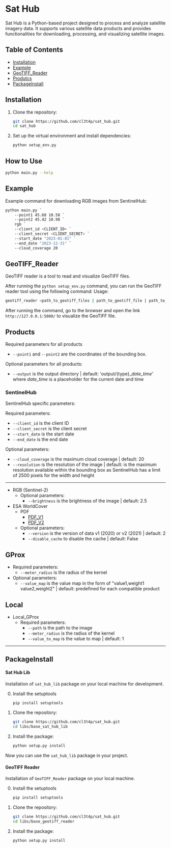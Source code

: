 # Sat Hub

Sat Hub is a Python-based project designed to process and analyze satellite imagery data. It supports various satellite data products and provides functionalities for downloading, processing, and visualizing satellite images.

## Table of Contents

- [Installation](#installation)
- [Example](#example)
- [GeoTIFF_Reader](#geotiff_reader)
- [Produtcs](#products)
- [PackageInstall](#packageinstall)

## Installation

1. Clone the repository:
    ```sh
    git clone https://github.com/cl3t4p/sat_hub.git
    cd sat_hub
    ```

2. Set up the virtual environment and install dependencies:
    ```sh
    python setup_env.py
    ```

## How to Use

```sh
python main.py --help
```

## Example
Example command for downloading RGB images from SentinelHub:

```sh
python main.py `
    --point1 45.68 10.58 `
    --point2 45.42 10.98 `
    rgb `
    --client_id <CLIENT_ID> `
    --client_secret <CLIENT_SECRET> `
    --start_date "2023-01-01" `
    --end_date "2023-12-31" `
    --cloud_coverage 20
```

## GeoTIFF_Reader
GeoTIFF reader is a tool to read and visualize GeoTIFF files.

After running the `python setup_env.py` command, you can run the GeoTIFF reader tool using the following command:
Usage:
```sh
geotiff_reader <path_to_geotiff_files | path_to_geotiff_file | path_to_directory> 
```
After running the command, go to the browser and open the link `http://127.0.0.1:5000/` to visualize the GeoTIFF file.


## Products
Required parameters for all products
- `--point1` and `--point2` are the coordinates of the bounding box.

Optional parameters for all products:
- `--output` is the output directory | default: 'output/{type}_*date_time*' where *date_time* is a placeholder for the current date and time


### SentinelHub
SentinelHub specific parameters:

Required parameters:
- `--client_id` is the client ID
- `--client_secret` is the client secret
- `--start_date` is the start date
- `--end_date` is the end date

Optional parameters:
- `--cloud_coverage` is the maximum cloud coverage | default: 20
- `--resolution` is the resolution of the image | default: is the maximum resolution available within the bounding box as SentinelHub has a limit of 2500 pixels for the width and height

----

- RGB (Sentinel-2)
    - Optional parameters:
        - `--brightness` is the brightness of the image | default: 2.5
- ESA WorldCover
    - PDF 
        - [PDF_V1](https://esa-worldcover.s3.eu-central-1.amazonaws.com/v100/2020/docs/WorldCover_PUM_V1.0.pdf)
        - [PDF_V2](https://esa-worldcover.s3.eu-central-1.amazonaws.com/v200/2021/docs/WorldCover_PUM_V2.0.pdf)
    - Optional parameters:
        - `--version` is the version of data v1 (2020) or v2 (2021) | default: 2
        - `--disable_cache` to disable the cache | default: False


## GProx
- Required parameters:
    - `--meter_radius` is the radius of the kernel
- Optional parameters:
    - `--value_map` is the value map in the form of "value1,weight1 value2,weight2" | default: predefined for each compatible product

## Local
- Local_GProx
    - Required parameters:
        - `--path` is the path to the image
        - `--meter_radius` is the radius of the kernel
        - `--value_to_map` is the value to map | default: 1

-----

## PackageInstall
#### Sat Hub Lib
Installation of `sat_hub_lib` package on your local machine for development.

0. Install the setuptools
    ```sh
    pip install setuptools
    ```

1. Clone the repository:
    ```sh
    git clone https://github.com/cl3t4p/sat_hub.git
    cd libs/base_sat_hub_lib
    ```

2. Install the package:
    ```sh
    python setup.py install
    ```

Now you can use the `sat_hub_lib` package in your project.

#### GeoTIFF Reader
Installation of `GeoTIFF_Reader` package on your local machine.

0. Install the setuptools
    ```sh
    pip install setuptools
    ```

1. Clone the repository:
    ```sh
    git clone https://github.com/cl3t4p/sat_hub.git
    cd libs/base_geotiff_reader
    ```

2. Install the package:
    ```sh
    python setup.py install
    ```
